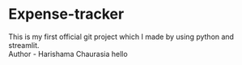 # Expense-tracker
This is my first official git project which I made by using python and streamlit.
<br>
Author - Harishama Chaurasia
hello